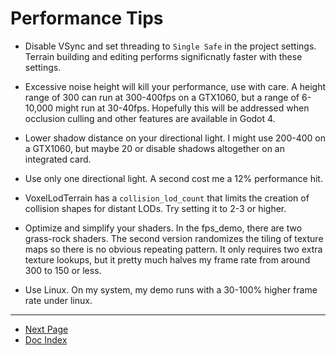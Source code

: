 # Performance Tips

* Disable VSync and set threading to `Single Safe` in the project settings. Terrain building and editing performs significnatly faster with these settings.

* Excessive noise height will kill your performance, use with care. A height range of 300 can run at 300-400fps on a GTX1060, but a range of 6-10,000 might run at 30-40fps. Hopefully this will be addressed when occlusion culling and other features are available in Godot 4.

* Lower shadow distance on your directional light. I might use 200-400 on a GTX1060, but maybe 20 or disable shadows altogether on an integrated card.

* Use only one directional light. A second cost me a 12% performance hit.

* VoxelLodTerrain has a `collision_lod_count` that limits the creation of collision shapes for distant LODs. Try setting it to 2-3 or higher.

* Optimize and simplify your shaders. In the fps_demo, there are two grass-rock shaders. The second version randomizes the tiling of texture maps so there is no obvious repeating pattern. It only requires two extra texture lookups, but it pretty much halves my frame rate from around 300 to 150 or less.

* Use Linux. On my system, my demo runs with a 30-100% higher frame rate under linux.


---
* [Next Page](08_api-overview.md)
* [Doc Index](01_get-started.md)
